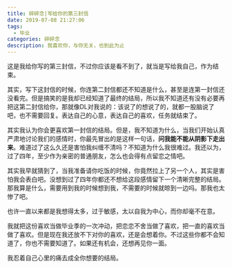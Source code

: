 ```yaml
---
title: 碎碎念|写给你的第三封信
date: 2019-07-08 21:27:06
tags: 
  - 毕业
categories: 碎碎念
description: 我喜欢你，与你无关，也到此为止
---
```


这是我给你写的第三封信，不过你应该是看不到了，就当是写给我自己，作为结束。

其实，写下这封信的时候，你连第二封信都还不知道是什么，甚至是连第一封信还没看完。但是搞笑的是我却已经知道了最终的结局，所以我不知道还有没有必要再把这第二封信给你，那就像DL对我说的：该说了的想说了的，就都一股脑说了吧，也不需要回复。表达自己的心意，表达自己的喜欢，任务就结束了。

其实我认为你会更喜欢第一封信的结局。但是，我不知道为什么，当我们开始认真严肃地讨论我们的感情时，你最先冒出的是这样一句话，**问我能不能从阴影下走出来**。难道过了这么久还是害怕我纠缠不清吗？不知道为什么我很难过。我还以为，过了四年，至少作为亲密的普通朋友，怎么也会得有点留恋之情吧。

其实我早就猜到了，当我准备请你吃饭的时候，你竟然拉上了另一个人，其实是害怕我会表白吧。没想到过了四年你都还不想给这段感情留下一个清晰完整的结局。那我算是什么，需要用到我的时候想到我，不需要的时候就晾到一边吗。那我也太惨了吧。

也许一直以来都是我想得太多，过于敏感，太以自我为中心，而你却毫不在意。

我就把这份喜欢当做毕业季的一次冲动，把恋恋不舍当做了喜欢，把一直的喜欢当做了喜欢。但是现在我还放不下对你的喜欢，还是会想着你。不过这些你都不会知道了，你也不需要知道了。如果还有机会，还想再见你一面。

我忍着自己心里的痛去成全你想要的结局。